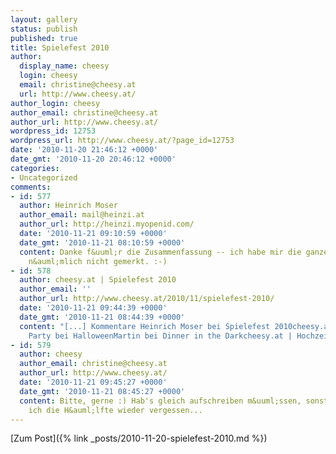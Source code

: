 ```yaml
---
layout: gallery
status: publish
published: true
title: Spielefest 2010
author:
  display_name: cheesy
  login: cheesy
  email: christine@cheesy.at
  url: http://www.cheesy.at/
author_login: cheesy
author_email: christine@cheesy.at
author_url: http://www.cheesy.at/
wordpress_id: 12753
wordpress_url: http://www.cheesy.at/?page_id=12753
date: '2010-11-20 21:46:12 +0000'
date_gmt: '2010-11-20 20:46:12 +0000'
categories:
- Uncategorized
comments:
- id: 577
  author: Heinrich Moser
  author_email: mail@heinzi.at
  author_url: http://heinzi.myopenid.com/
  date: '2010-11-21 09:10:59 +0000'
  date_gmt: '2010-11-21 08:10:59 +0000'
  content: Danke f&uuml;r die Zusammenfassung -- ich habe mir die ganzen Spieletitel
    n&auml;mlich nicht gemerkt. :-)
- id: 578
  author: cheesy.at | Spielefest 2010
  author_email: ''
  author_url: http://www.cheesy.at/2010/11/spielefest-2010/
  date: '2010-11-21 09:44:39 +0000'
  date_gmt: '2010-11-21 08:44:39 +0000'
  content: "[...] Kommentare Heinrich Moser bei Spielefest 2010cheesy.at | Halloween
    Party bei HalloweenMartin bei Dinner in the Darkcheesy.at | Hochzeitstag [...]"
- id: 579
  author: cheesy
  author_email: christine@cheesy.at
  author_url: http://www.cheesy.at/
  date: '2010-11-21 09:45:27 +0000'
  date_gmt: '2010-11-21 08:45:27 +0000'
  content: Bitte, gerne :) Hab's gleich aufschreiben m&uuml;ssen, sonst h&auml;tt
    ich die H&auml;lfte wieder vergessen...
---
```


[Zum Post]({% link _posts/2010-11-20-spielefest-2010.md %})
<!--:-->
